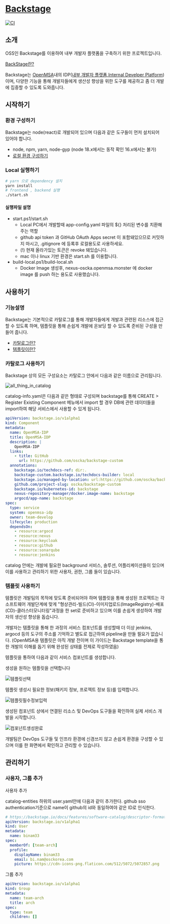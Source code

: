 <!-- <h1 align="center">
    <a href="https://amplication.com/#gh-light-mode-only">
    <img src="./.github/assets/amplication-logo-light-mode.svg">
    </a>
    <a href="https://amplication.com/#gh-dark-mode-only">
    <img src="./.github/assets/amplication-logo-dark-mode.svg">
    </a>
</h1>

<h4 align="center">
  <a href="https://github.com/oscka/backstage-custom/actions/workflows/ci.yml">
    <img src="https://img.shields.io/github/actions/workflow/status/oscka/backstage-custom/ci.yml?branch=main&label=pipeline&style=flat-square" alt="continuous integration" style="height: 20px;">
  </a>
  <a href="https://opensource.org/licenses/Apache-2.0">
    <img src="https://img.shields.io/badge/apache%202.0-blue.svg?style=flat-square&label=license" alt="license" style="height: 20px;">
  </a>
</h4> -->

# [Backstage](https://backstage.io)

[![CI](https://github.com/oscka/backstage-custom/actions/workflows/ci.yaml/badge.svg?branch=main)](https://github.com/oscka/backstage-custom/actions/workflows/ci.yaml)

## 소개

OSS인 Backstage를 이용하여 내부 개발자 플랫폼을 구축하기 위한 프로젝트입니다.

[BackStage란?](./docs/index.md)

Backstage는 [OpenMSA](./docs/openmsa.md)내의 IDP([내부 개발자 플랫폼,Internal Develper Platform](https://www.redhat.com/ko/topics/devops/what-is-an-internal-developer-platform))이며, 다양한 기능을 통해 개발자들에게 생산성 향상을 위한 도구를 제공하고 좀 더 개발에 집중할 수 있도록 도와줍니다.

## 시작하기

### 환경 구성하기

Backstage는 node(react)로 개발되어 있으며 다음과 같은 도구들이 먼저 설치되어 있어야 합니다. 

- node, npm, yarn, node-gyp (node 18.x에서는 동작 확인 16.x에서는 불가)
- [로컬 환경 구성하기](./docs/local-dev/local-develop.md)

### Local 실행하기
```sh
# yarn 으로 dependency 설치
yarn install
# frontend , backend 실행
./start.sh
```

#### 실행파일 설명
- start.ps1/start.sh
    - Local PC에서 개발할때 app-config.yaml 파일의 ${} 처리된 변수를 치환해주는 역할
    - github api token 과 GitHub OAuth Apps secret 이 포함돼있으므로 커밋하지 마시고, .gitignore 에 등록후 로컬용도로 사용하세요.
    - (!) 현재 올라가있는 토큰은 revoke 돼있습니다.
    - mac 이나 linux 기반 환경은 start.sh 를 이용합니다.
- build-local.ps1/build-local.sh
    - Docker Image 생성후, nexus-oscka.openmsa.monster 에 docker image 를 push 하는 용도로 사용했습니다.

<!-- ### backstage 설치된 서버 -->
<!-- ```
# osckorea wifi 접속후
ssh oscka@192.168.41.50 -p 22

# vagrant 파일 위치
cd server-workspace/jinseul

# vagrant 접속
vagrant ssh
``` -->

## 사용하기

### 기능설명

Backstage는 기본적으로 카탈로그를 통해 개발자들에게 개발과 관련된 리소스에 접근할 수 있도록 하며, 템플릿을 통해 손쉽게 개발에 온보딩 할 수 있도록 준비된 구성을 만들어 줍니다.

- [카탈로그란?](./docs/software-catalog.md)
- [템플릿이란?](./docs/software-templates.md)

### 카탈로그 사용하기

Backstage 상의 모든 구성요소는 카탈로그 안에서 다음과 같은 이름으로 관리됩니다.

![all_thing_in_catalog](./docs/images/guide/catalog1.png)

catalog-info.yaml은 다음과 같은 형태로 구성되며 backstage를 통해 CREATE > Register Existing Component 메뉴에서 import 할 경우 DB에 관련 데이터들을 import하여 해당 서비스에서 사용할 수 있게 됩니다.

```yaml
apiVersion: backstage.io/v1alpha1
kind: Component
metadata:
  name: OpenMSA-IDP
  title: OpenMSA-IDP
  description: |
    OpenMSA-IDP
  links:
    - title: GitHub
      url: https://github.com/oscka/backstage-custom
  annotations:
    backstage.io/techdocs-ref: dir:.
    backstage-custom.backstage.io/techdocs-builder: local
    backstage.io/managed-by-location: url:https://github.com/oscka/backstage-custom/blob/main/catalog-info.yaml
    github.com/project-slug: oscka/backstage-custom
    backstage.io/kubernetes-id: backstage
    nexus-repository-manager/docker.image-name: backstage
    argocd/app-name: backstage
spec:
  type: service
  system: openmsa-idp
  owner: team-develop
  lifecycle: production
  dependsOn:
    - resource:argocd
    - resource:nexus
    - resource:keycloak
    - resource:github
    - resource:sonarqube
    - resource:jenkins   
```

catalog 안에는 개발에 필요한 background 서비스, 솔루션, 어플리케이션들이 있으며 이를 사용하고 관리하기 위한 사용자, 권한, 그룹 들이 있습니다.

### 템플릿 사용하기

템플릿은 개발팀의 목적에 맞도록 준비되어야 하며 템플릿을 통해 생성된 프로젝트는 각 소프트웨어 개발단계에 맞게 "형상관리-빌드(CI)-이미지업로드(ImageRegistry)-배포(CD)-클러스터모니터링"과정을 한 set로 준비하고 있으며 이를 손쉽게 생성하여 개발자의 생산성 향상을 돕습니다.

개발자는 템플릿을 통해 한 과정의 서비스 컴포넌트를 생성할때 더 이상 jenkins, argocd 등의 도구의 주소를 기억하고 별도로 접근하여 pipeline을 만들 필요가 없습니다.
(OpenMSA용 템플릿은 아직 개발 전이며 이 가이드는 Backstage template을 통한 개발의 이해를 돕기 위해 완성된 상태를 전제로 작성하였음)

템플릿을 통하여 다음과 같이 서비스 컴포넌트를 생성합니다.


생성을 원하는 템플릿을 선택합니다

![템플릿선택](./docs/images/guide/templates1.png)

템플릿 생성시 필요한 정보(패키지 정보, 프로젝트 정보 등)를 입력합니다.

![템플릿필수정보입력](./docs/images/guide/templates2.png)

생성된 컴포넌트 상에서 연결된 리소스 및 DevOps 도구들을 확인하여 실제 서비스 개발을 시작합니다.

![컴포넌트생성완료](./docs/images/guide/templates3.png)

개발팀은 DevOps 도구들 및 인프라 환경에 신경쓰지 않고 손쉽게 환경을 구성할 수 있으며 이를 한 화면에서 확인하고 관리할 수 있습니다.

## 관리하기

### 사용자, 그룹 추가

사용자 추가

catalog-entities 하위의 user.yaml안에 다음과 같이 추가한다. github sso authentication기준으로 name이 github의 id와 동일하여야 같은 ID로 인식한다.

```yaml
# https://backstage.io/docs/features/software-catalog/descriptor-format#kind-user
apiVersion: backstage.io/v1alpha1
kind: User
metadata:
  name: binam33
spec:
  memberOf: [team-arch]
  profile:
    displayName: binam33
    email: bi.nam@osckorea.com
    picture: https://cdn-icons-png.flaticon.com/512/5072/5072857.png
```

그룹 추가

```yaml
apiVersion: backstage.io/v1alpha1
kind: Group
metadata:
  name: team-arch
  title: arch
spec:
  type: team
  children: []
```